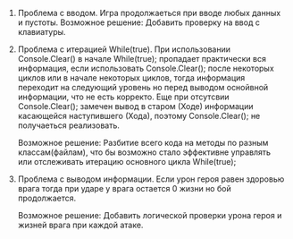 1) Проблема с вводом. Игра продолжаеться при вводе любых данных и пустоты.
   Возможное решение: Добавить проверку на ввод с клавиатуры.

2) Проблема с итерацией While(true). При использовании Console.Clear() в начале While(true); пропадает
   практически вся информация, если использовать Console.Clear(); после некоторых циклов или 
   в начале некоторых циклов, тогда информация переходит на следующий уровень но перед
   выводом оснойвной информации, что не есть корректо. Еще при отсутсвии Console.Clear(); замечен вывод
   в старом (Ходе) информации касающейся наступившего (Хода), поэтому Console.Clear(); не получаеться 
   реализовать.

   Возможное решение: Разбитие всего кода на методы по разным классам(файлам), что бы возможно стало
   эффективне управлять или отслеживать итерацию основного цикла While(true);

3) Проблема с выводом информации. Если урон героя равен здоровью врага тогда при ударе у врага
   остается 0 жизни но бой продолжается.
   
   Возможное решение: Добавить логической проверки урона героя и жизней врага при каждой атаке. 
